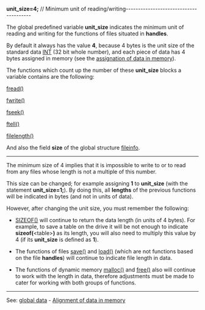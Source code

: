 **unit_size=4;** // Minimum unit of reading/writing---------------------------------------


The global predefined variable **unit_size** indicates the minimum
unit of reading and writing for the functions of files situated in **handles**.

By default it always has the value **4**, because 4 bytes is the unit size 
of the standard data [INT](data_of_type_int.md) (32 bit whole number), and each piece of  data 
has 4 bytes assigned in memory (see the [assignation of data in memory](adjustment_of_data_in_memory.md)).

The functions which count up the number of these **unit_size** blocks a variable contains 
are the following:

  [fread()](fread().md)

  [fwrite()](fwrite().md)

  [fseek()](fseek().md)

  [ftell()](ftell().md)

  [filelength()](filelength().md)


And also the field **size** of the global structure [fileinfo](global_struct_fileinfo.md).

---------------------------------------


The minimum size of 4 implies that it is impossible to write to or to read from any files
whose length is not a multiple of this number.

This size can be changed; for example assigning **1** to **unit_size** (with the
statement **unit_size=1;**). By doing this, all **lengths** of the
previous functions will be indicated in bytes (and not in units of data).

However, after changing the unit size, you must remember the following:

- [SIZEOF()](sizeof().md) will continue to return the data length (in units of 4 bytes).
For example, to save a table on the drive it will be not enough to indicate **sizeof(**&lt;table&gt;**)**
as its length, you will also need to multiply this value by 4 (if its **unit_size** is 
defined  as **1**).

- The functions of files [save()](save().md) and [load()](load().md) (which are not functions
based on the file **handles**) will continue to indicate file length in data.

- The functions of dynamic memory [malloc()](malloc().md) and [free()](free().md) also
will continue to work with the length in data, therefore adjustments must be made 
to cater for working with both groups of functions.

---------------------------------------
See: [global data](predefined_global_data.md) - [Alignment of data in memory](adjustment_of_data_in_memory.md)

